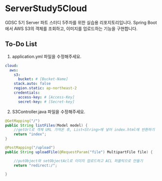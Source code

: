 # ServerStudy5Cloud
GDSC 5기 Server 파트 스터디 5주차를 위한 실습용 리포지토리입니다.
Spring Boot에서 AWS S3의 객체를 조회하고, 이미지를 업로드하는 기능을 구현합니다.

## To-Do List
1. application.yml 파일을 수정해주세요.
```yaml
cloud:
  aws:
    s3:
      bucket: # [Bucket-Name]
    stack.auto: false
    region.static: ap-northeast-2
    credentials:
      access-key: # [Access-Key]
      secret-key: # [Secret-key]
```

2. S3Controller.java 파일을 수정해주세요.
```java
@GetMapping("/")
public String listFiles(Model model) {
    //getUrl로 객체 URL 가져온 후, List<String>에 넣어 index.html에 반환하기
    return "index";
}

@PostMapping("/upload")
public String uploadFile(@RequestParam("file") MultipartFile file) {

    //putObject와 setObjectAcl로 이미지 업로드하고 ACL 퍼블릭으로 만들기
    return "redirect:/";

}
```
